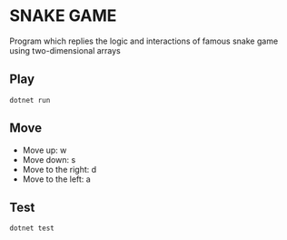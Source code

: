 # SNAKE GAME

Program which replies the logic and interactions of famous snake game using two-dimensional arrays

## Play
`dotnet run`

## Move
- Move up:  w
- Move down: s
- Move to the right: d
- Move to the left: a

## Test
`dotnet test`